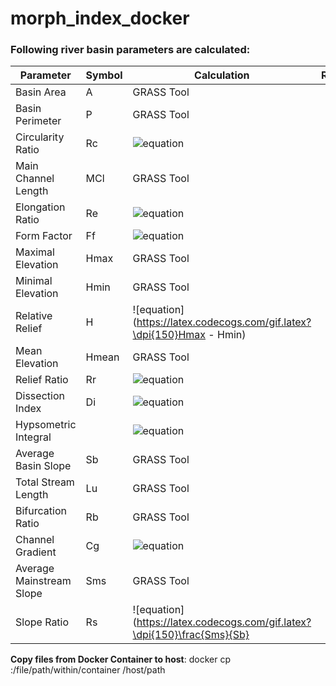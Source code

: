 # morph_index_docker

### Following river basin parameters are calculated:

| Parameter | Symbol | Calculation | Reference |
| --- | --- | ---| --- |
| Basin Area | A | GRASS Tool | |
| Basin Perimeter | P | GRASS Tool | |
| Circularity Ratio | Rc | ![equation](https://latex.codecogs.com/gif.latex?\dpi{150}\frac{4\pi*A}{P^2}) | |
| Main Channel Length | MCl | GRASS Tool | |
| Elongation Ratio | Re | ![equation](https://latex.codecogs.com/gif.latex?\dpi{150}\frac{2*\sqrt{A/\pi}}{MCL}) | |
| Form Factor | Ff | ![equation](https://latex.codecogs.com/gif.latex?\dpi{150}\frac{A}{MCL^2}) | |
| Maximal Elevation | Hmax | GRASS Tool | |
| Minimal Elevation | Hmin | GRASS Tool | |
| Relative Relief | H | ![equation](https://latex.codecogs.com/gif.latex?\dpi{150}Hmax - Hmin) | |
| Mean Elevation | Hmean | GRASS Tool | |
| Relief Ratio | Rr | ![equation](https://latex.codecogs.com/gif.latex?\dpi{150}\frac{H}{MCL}) | |
| Dissection Index | Di | ![equation](https://latex.codecogs.com/gif.latex?\dpi{150}\frac{H}{Hmax}) | |
| Hypsometric Integral | | ![equation](https://latex.codecogs.com/gif.latex?\dpi{150}\frac{Hmean-Hmin}{H}) | |
| Average Basin Slope | Sb | GRASS Tool | |
| Total Stream Length | Lu | GRASS Tool | |
| Bifurcation Ratio | Rb | GRASS Tool | |
| Channel Gradient | Cg | ![equation](https://latex.codecogs.com/gif.latex?\dpi{150}\frac{H}{\frac{\pi}{2}*\frac{\frac{Lu}{Lu-1}}{Rb}}) | |
| Average Mainstream Slope | Sms | GRASS Tool | |
| Slope Ratio | Rs| ![equation](https://latex.codecogs.com/gif.latex?\dpi{150}\frac{Sms}{Sb} | |


__Copy files from Docker Container to host__:
docker cp <container-id>:/file/path/within/container /host/path
